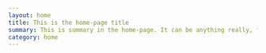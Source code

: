 ```yaml
---
layout: home
title: This is the home-page title
summary: This is summary in the home-page. It can be anything really, from describing what this website is about, to some texts about cats and dogs
category: home
---
```

